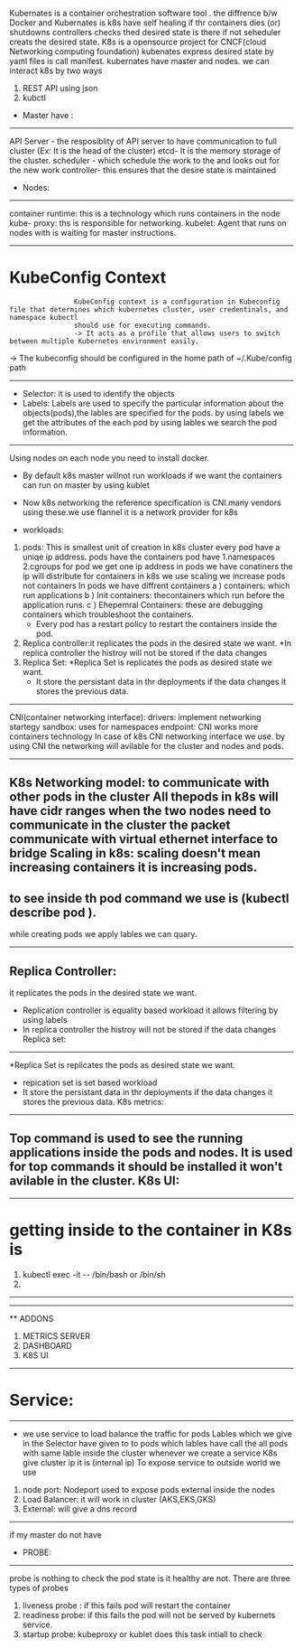 Kubernates is a container orchestration software tool .
the diffrence b/w Docker and Kubernates is k8s have self healing if thr containers dies (or) shutdowns controllers checks thed desired state is there if not seheduler creats the desired state.
K8s is a opensource project for CNCF(cloud Networking computing foundation)
kubenates express desired state by yaml files is call manifest.
kubernates have master and nodes.
we can interact k8s by two ways 
  1. REST API using json
  2. kubctl  
* Master have :
--------------
API Server - the resposiblity of API server to have communication to full cluster (Ex: It is the head of the cluster)
etcd- It is the memory storage of the cluster.
scheduler - which schedule the work to the and looks out for the new work
controller- this ensures that the desire state is maintained
* Nodes:
--------
container runtime: this is a technology which runs containers in the node
kube- proxy: ths is responsible for networking.
kubelet: Agent that runs on nodes with is waiting for master instructions.
___________________________________________________________________________
# KubeConfig Context
                    KubeConfig context is a configuration in Kubeconfig file that determines which kubernetes cluster, user credentinals, and namespace kubectl 
                    should use for executing commands.
                    -> It acts as a profile that allows users to switch between multiple Kubernetes environment easily. 

-> The kubeconfig should be configured in the home path of ~/.Kube/config path
 
_______________________________________________________________________________
* Selector: it is used to identify the objects
* Labels: Labels are used to specify the particular information about the objects(pods),the lables are specified for the pods.
          by using labels we get the attributes of the each pod by using lables we search the pod information.



_____________________________________________________________________________________
Using nodes on each node you need to install docker.
* By default k8s master willnot run workloads if we want the containers can run on master by using kublet
* Now k8s networking the reference specification is CNI.many vendors using these.we use flannel it is a network provider for k8s

* workloads:
 1. pods: This is smallest unit of creation in k8s cluster every pod have a uniqe ip address.
          pods have the containers
    pod have 1.namespaces 2.cgroups
    for pod we get one ip address in pods we have conatiners the ip will distribute for containers
    in k8s we use scaling we increase pods not containers
    In pods we have diffrent containers
    a ) containers: which run applications
    b ) Init containers: thecontainers which run before the application runs.
    c ) Ehepemral Containers: these are debugging containers which troubleshoot the containers. 
    * Every pod has a restart policy to restart the containers inside the pod.
 2. Replica controller:it replicates the pods in the desired state we want.
    *In replica controller the histroy will not be stored if the data changes
 3. Replica Set: 
    *Replica Set is replicates the pods as desired state we want.
    * It store the persistant data in thr deployments if the data changes it stores the previous data.


__________________________________________________________________________

CNI(container networking interface):
drivers: implement networking startegy 
sandbox: uses for namespaces
endpoint:
 CNI works more containers technology
 In case of k8s CNI networking interface we use.
 by using CNI the networking will avilable for the cluster and nodes and pods.
 

 ____________________________________________________________________________

K8s Networking model:
to communicate with other pods in the cluster
All thepods in k8s will have cidr ranges
when the two nodes need to communicate in the cluster the packet communicate with virtual ethernet interface to bridge
Scaling in k8s:
scaling doesn't mean increasing containers it is increasing pods.
------
to see inside th pod command we use is (kubectl describe pod <name of the pod>).
------
while creating pods we apply lables we can quary.

-----
Replica Controller:
-------------------
 it replicates the pods in the desired state we want.
* Replication controller is equality based workload it allows filtering by using labels
* In replica controller the histroy will not be stored if the data changes
Replica set:
------------
*Replica Set is replicates the pods as desired state we want.
* repication set is set based workload
* It store the persistant data in thr deployments if the data changes it stores the previous data.
K8s metrics:
-----------
Top command is used to see the running applications inside the pods and nodes.
It is used for top commands it should be installed it won't avilable in the cluster.
K8s UI:
------
______________________________________________________

# getting inside to the container in K8s is

1. kubectl exec -it <podname> -- /bin/bash or /bin/sh
2. 
______________________________________________________

---
** ADDONS
1. METRICS SERVER
2. DASHBOARD
3. K8S UI
---
# Service:
  --------
  * we use service to load balance the traffic for pods
  Lables which we give in the Selector have given to to pods which lables have call the all pods with same lable inside the cluster 
  whenever we create a service K8s give cluster ip it is (internal ip)
  To expose service to outside world we use
  1. node port: Nodeport used to expose pods external inside the nodes
  2. Load Balancer: it will work in cluster (AKS,EKS,GKS)
  3. External: will give a dns record


  ------
if my master do not have 


* PROBE:
--------
probe is nothing to check the pod state is it healthy are not.
There are three types of probes
1. liveness probe : if this fails pod will restart the container
2. readiness probe: if this fails the pod will not be served by kubernets service.
3. startup probe:  kubeproxy or kublet does this task intiall to check
